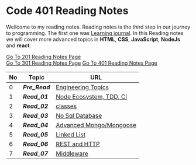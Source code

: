 # Code 401 Reading Notes
Wellcome to my reading notes. Reading notes is the third step in our journey to programming. The first one was [Learning journal](https://ahmadhirthani.github.io/learning-journal/).
In this Reading notes we will cover more advanced topics in **HTML**, **CSS**, **JavaScript**, **NodeJs** and **react**. 

[Go To 201 Reading Notes Page](https://ahmadhirthani.github.io/reading-notes/201notes)  
[Go To 301 Reading Notes Page](https://ahmadhirthani.github.io/reading-notes/301notes)
[Go To 401 Reading Notes Page](https://ahmadhirthani.github.io/reading-notes/401notes)

**No** | **Topic** | **URL**
--- | --- | ---
0   | *__Pre_Read__* | [Engineering Topics](https://ahmadhirthani.github.io/reading-notes/401notes/class-00)
1   | *__Read_01__* | [Node Ecosystem, TDD, CI](https://ahmadhirthani.github.io/reading-notes/401notes/class-01)
2   | *__Read_02__* | [classes](https://ahmadhirthani.github.io/reading-notes/401notes/class-02)
3   | *__Read_03__* | [No Sql Database](https://ahmadhirthani.github.io/reading-notes/401notes/class-03)
4   | *__Read_04__* | [Advanced Mongo/Mongoose](https://ahmadhirthani.github.io/reading-notes/401notes/class-04)
5   | *__Read_05__* | [Linked List](https://ahmadhirthani.github.io/reading-notes/401notes/class-05)
6   | *__Read_06__* | [REST and HTTP](https://ahmadhirthani.github.io/reading-notes/401notes/class-06)
7   | *__Read_07__* | [Middleware](https://ahmadhirthani.github.io/reading-notes/401notes/class-07)






















